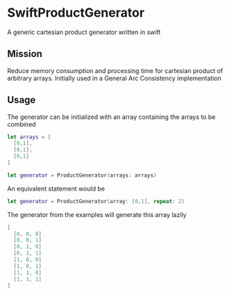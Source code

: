 # SwiftProductGenerator
A generic cartesian product generator written in swift

## Mission
Reduce memory consumption and processing time for cartesian product of arbitrary arrays. 
Initially used in a General Arc Consistency implementation


## Usage
The generator can be initialized with an array containing the arrays to be combined
```swift
let arrays = [
  [0,1],
  [0,1],
  [0,1]
]

let generator = ProductGenerator(arrays: arrays)
```

An equivalent statement would be
```swift
let generator = ProductGenerator(array: [0,1], repeat: 2)
```

The generator from the examples will generate this array lazily
```swift
[
  [0, 0, 0]
  [0, 0, 1]
  [0, 1, 0]
  [0, 1, 1]
  [1, 0, 0]
  [1, 0, 1]
  [1, 1, 0]
  [1, 1, 1]
]
```

